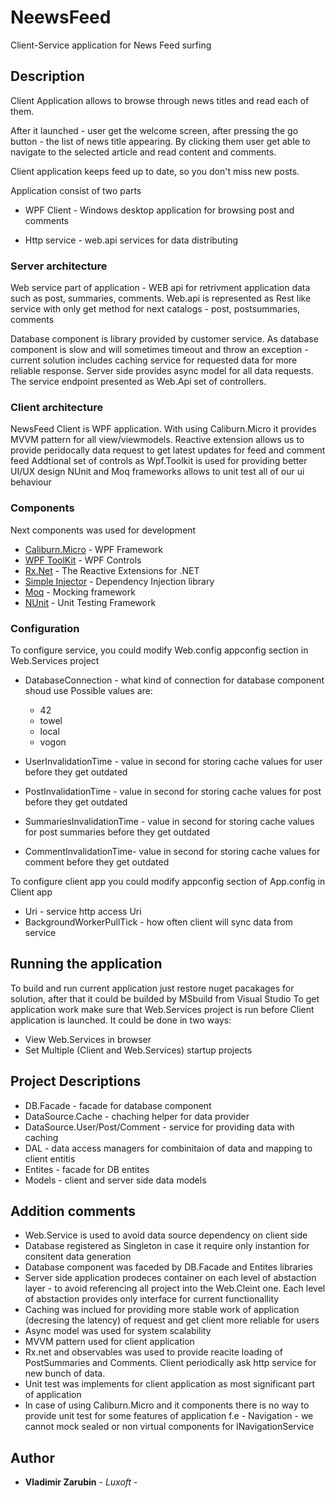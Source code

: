 # NeewsFeed

Client-Service application for News Feed surfing 

## Description

Client Application allows to browse through news titles and read each of them.

After it launched - user get the welcome screen, after pressing the go button - the list of news title appearing.
By clicking them user get able to navigate to the selected article and read content and comments.

Client application keeps feed up to date, so you don't miss new posts.

Application consist of two parts

* WPF Client - Windows desktop application for browsing post and comments

* Http service - web.api services for data distributing


### Server architecture
Web service part of application - WEB api for retrivment application data such as post, summaries, comments.
Web.api is represented as Rest like service with only get method for next catalogs - post, postsummaries, comments

Database component is library provided by customer service.
As database component is slow and will sometimes timeout and throw an exception - current solution includes caching service for requested data for more reliable response.
Server side provides async model for all data requests. 
The service endpoint presented as Web.Api set of controllers.

### Client architecture
NewsFeed Client is WPF application.
With using Caliburn.Micro it provides MVVM pattern for all view/viewmodels.
Reactive extension allows us to provide peridocally data request to get latest updates for feed and comment feed
Addtional set of controls as Wpf.Toolkit is used for providing better UI/UX design
NUnit and Moq frameworks allows to unit test all of our ui behaviour


### Components

Next components was used for development 
* [Caliburn.Micro](https://github.com/Caliburn-Micro/Caliburn.Micro) - WPF Framework
* [WPF ToolKit](https://github.com/xceedsoftware/wpftoolkit) - WPF Controls
* [Rx.Net](https://github.com/dotnet/reactive) - The Reactive Extensions for .NET 
* [Simple Injector](https://github.com/simpleinjector/SimpleInjector) - Dependency Injection library
* [Moq](https://github.com/Moq/moq4/wiki/Quickstart) - Mocking framework
* [NUnit](https://github.com/nunit/nunit) - Unit Testing Framework



### Configuration

To configure service, you could modify Web.config appconfig section in Web.Services project

* DatabaseConnection - what kind of connection for database component shoud use 
Possible values are:
    * 42
    * towel
    * local
    * vogon

* UserInvalidationTime - value in second for storing cache values for user before they get outdated
* PostInvalidationTime - value in second for storing cache values for post before they get outdated
* SummariesInvalidationTime - value in second for storing cache values for post summaries before they get outdated
* CommentInvalidationTime- value in second for storing cache values for comment before they get outdated


To configure client app you could modify appconfig section of App.config in Client app
* Uri - service http access Uri
* BackgroundWorkerPullTick - how often client will sync data from service


## Running the application

To build and run current application just restore nuget pacakages for solution, after that it could be builded by MSbuild from Visual Studio
To get application work make sure that Web.Services project is run before Client application is launched. It could be done in two ways:
* View Web.Services in browser 
* Set Multiple (Client and Web.Services) startup projects

## Project Descriptions
* DB.Facade - facade for database component
* DataSource.Cache - chaching helper for data provider
* DataSource.User/Post/Comment - service for providing data with caching
* DAL - data access managers for combinitaion of data and mapping to client entitis
* Entites - facade for DB entites 
* Models - client and server side data models

## Addition comments
* Web.Service is used to avoid data source dependency on client side
* Database registered as Singleton in case it require only instantion for consitent data generation
* Database component was faceded by DB.Facade and Entites libraries
* Server side application prodeces container on each level of abstaction layer - to avoid referencing all project into the Web.Cleint one. Each level of abstaction provides only interface for current functionallity
* Caching was inclued for providing more stable work of application (decresing the latency) of request and get client more reliable for users
* Async model was used for system scalability
* MVVM pattern used for client application
* Rx.net and observables was used to provide reacite loading of PostSummaries and Comments. Client periodically ask http service for new bunch of data.
* Unit test was implements for client application as most significant part of application
* In case of using Caliburn.Micro and it components there is no way to provide unit test for some features of application f.e - Navigation - we cannot mock sealed or non virtual components for INavigationService


## Author

* **Vladimir Zarubin** - *Luxoft* - 


